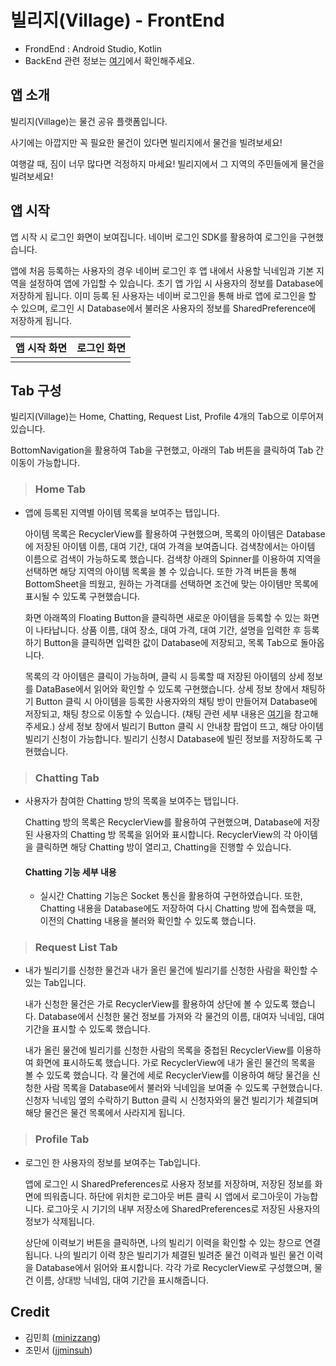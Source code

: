 # 빌리지(Village) - FrontEnd
- FrondEnd : Android Studio, Kotlin
- BackEnd 관련 정보는 [여기](https://github.com/minizzang/madcamp_week2_server)에서 확인해주세요.

## 앱 소개
빌리지(Village)는 물건 공유 플랫폼입니다. 


사기에는 아깝지만 꼭 필요한 물건이 있다면 빌리지에서 물건을 빌려보세요!


여행갈 때, 짐이 너무 많다면 걱정하지 마세요! 빌리지에서 그 지역의 주민들에게 물건을 빌려보세요!

## 앱 시작

앱 시작 시 로그인 화면이 보여집니다. 네이버 로그인 SDK를 활용하여 로그인을 구현했습니다.


앱에 처음 등록하는 사용자의 경우 네이버 로그인 후 앱 내에서 사용할 닉네임과 기본 지역을 설정하여 앱에 가입할 수 있습니다. 초기 앱 가입 시 사용자의 정보를 Database에 저장하게 됩니다. 이미 등록 된 사용자는 네이버 로그인을 통해 바로 앱에 로그인을 할 수 있으며, 로그인 시 Database에서 불러온 사용자의 정보를 SharedPreference에 저장하게 됩니다.

|앱 시작 화면|로그인 화면|
|:-:|:-:|
|||



## Tab 구성
빌리지(Village)는 Home, Chatting, Request List, Profile 4개의 Tab으로 이루어져 있습니다. 


BottomNavigation을 활용하여 Tab을 구현했고, 아래의 Tab 버튼을 클릭하여 Tab 간 이동이 가능합니다.
> ### Home Tab
  - 앱에 등록된 지역별 아이템 목록을 보여주는 탭입니다.
    
    
    
    아이템 목록은 RecyclerView를 활용하여 구현했으며, 목록의 아이템은 Database에 저장된 아이템 이름, 대여 기간, 대여 가격을 보여줍니다. 검색창에서는 아이템 이름으로 검색이 가능하도록 했습니다. 검색창 아래의 Spinner를 이용하여 지역을 선택하면 해당 지역의 아이템 목록을 볼 수 있습니다. 또한 가격 버튼을 통해 BottomSheet을 띄웠고, 원하는 가격대를 선택하면 조건에 맞는 아이템만 목록에 표시될 수 있도록 구현했습니다.
    
    
    
    화면 아래쪽의 Floating Button을 클릭하면 새로운 아이템을 등록할 수 있는 화면이 나타납니다. 상품 이름, 대여 장소, 대여 가격, 대여 기간, 설명을 입력한 후 등록하기 Button을 클릭하면 입력한 값이 Database에 저장되고, 목록 Tab으로 돌아옵니다.
    
    
    목록의 각 아이템은 클릭이 가능하며, 클릭 시 등록할 때 저장된 아이템의 상세 정보를 DataBase에서 읽어와 확인할 수 있도록 구현했습니다. 상세 정보 창에서 채팅하기 Button 클릭 시 아이템을 등록한 사용자와의 채팅 방이 만들어져 Database에 저장되고, 채팅 창으로 이동할 수 있습니다. (채팅 관련 세부 내용은 [여기](#chatting)을 참고해주세요.) 상세 정보 창에서 빌리기 Button 클릭 시 안내창 팝업이 뜨고, 해당 아이템 빌리기 신청이 가능합니다. 빌리기 신청시 Database에 빌린 정보를 저장하도록 구현했습니다.
 
 
> ### Chatting Tab
  - 사용자가 참여한 Chatting 방의 목록을 보여주는 탭입니다.
  
  
  
    Chatting 방의 목록은 RecyclerView를 활용하여 구현했으며, Database에 저장된 사용자의 Chatting 방 목록을 읽어와 표시합니다. RecyclerView의 각 아이템을 클릭하면 해당 Chatting 방이 열리고, Chatting을 진행할 수 있습니다. 
    
     #### Chatting 기능 세부 내용
     
       - 실시간 Chatting 기능은 Socket 통신을 활용하여 구현하였습니다. 또한, Chatting 내용을 Database에도 저장하여 다시 Chatting 방에 접속했을 때, 이전의 Chatting 내용을 불러와 확인할 수 있도록 했습니다. 



> ### Request List Tab
  - 내가 빌리기를 신청한 물건과 내가 올린 물건에 빌리기를 신청한 사람을 확인할 수 있는 Tab입니다.
  
  
  
    내가 신청한 물건은 가로 RecyclerView를 활용하여 상단에 볼 수 있도록 했습니다. Database에서 신청한 물건 정보를 가져와 각 물건의 이름, 대여자 닉네임, 대여 기간을 표시할 수 있도록 했습니다.
    
    
    내가 올린 물건에 빌리기를 신청한 사람의 목록을 중첩된 RecyclerView를 이용하여 화면에 표시하도록 했습니다. 가로 RecyclerView에 내가 올린 물건의 목록을 볼 수 있도록 했습니다. 각 물건에 세로 RecyclerView를 이용하여 해당 물건을 신청한 사람 목록을 Database에서 불러와 닉네임을 보여줄 수 있도록 구현했습니다. 신청자 닉네임 옆의 수락하기 Button 클릭 시 신청자와의 물건 빌리기가 체결되며 해당 물건은 물건 목록에서 사라지게 됩니다.
    
> ### Profile Tab
  - 로그인 한 사용자의 정보를 보여주는 Tab입니다.
  
  
  
    앱에 로그인 시 SharedPreferences로 사용자 정보를 저장하며, 저장된 정보를 화면에 띄워줍니다. 하단에 위치한 로그아웃 버튼 클릭 시 앱에서 로그아웃이 가능합니다. 로그아웃 시 기기의 내부 저장소에 SharedPreferences로 저장된 사용자의 정보가 삭제됩니다.
    
    
    상단에 이력보기 버튼을 클릭하면, 나의 빌리기 이력을 확인할 수 있는 창으로 연결됩니다. 나의 빌리기 이력 창은 빌리기가 체결된 빌려준 물건 이력과 빌린 물건 이력을 Database에서 읽어와 표시합니다. 각각 가로 RecyclerView로 구성했으며, 물건 이름, 상대방 닉네임, 대여 기간을 표시해줍니다.


## Credit
- 김민희 ([minizzang](https://github.com/minizzang))
- 조민서 ([jjminsuh](https://github.com/jjminsuh))
